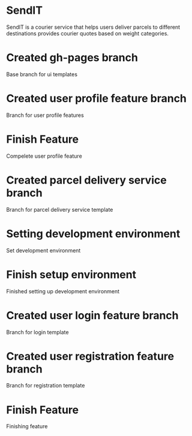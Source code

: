 # SendIT
SendIT is a courier service that helps users deliver parcels to different destinations provides courier quotes based on weight categories.
# Created gh-pages branch
Base branch for ui templates
# Created user profile feature branch
Branch for user profile features
# Finish Feature
Compelete user profile feature
# Created parcel delivery service branch
Branch for parcel delivery service template
# Setting development environment
Set development environment
# Finish setup environment
Finished setting up development environment
# Created user login feature branch
Branch for login template
# Created user registration feature branch
Branch for registration template
# Finish Feature
Finishing feature

